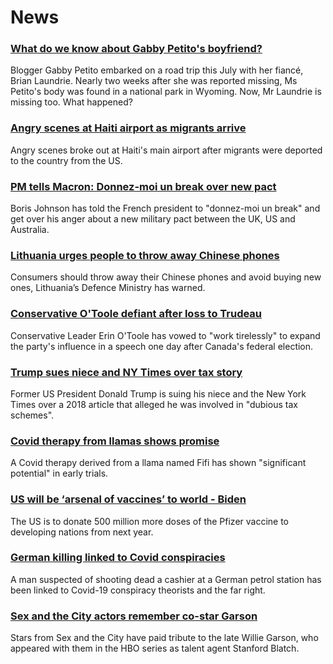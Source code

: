 # News
### [What do we know about Gabby Petito's boyfriend?](https://www.bbc.com/news/world-us-canada-58629192)
Blogger Gabby Petito embarked on a road trip this July with her fiancé, Brian Laundrie. Nearly two weeks after she was reported missing, Ms Petito's body was found in a national park in Wyoming. Now, Mr Laundrie is missing too. What happened? 
### [Angry scenes at Haiti airport as migrants arrive](https://www.bbc.com/news/world-latin-america-58650753)
Angry scenes broke out at Haiti's main airport after migrants were deported to the country from the US. 
### [PM tells Macron: Donnez-moi un break over new pact](https://www.bbc.com/news/uk-58654624)
Boris Johnson has told the French president to "donnez-moi un break" and get over his anger about a new military pact between the UK, US and Australia.
### [Lithuania urges people to throw away Chinese phones](https://www.bbc.com/news/technology-58652249)
Consumers should throw away their Chinese phones and avoid buying new ones, Lithuania’s Defence Ministry has warned.
### [Conservative O'Toole defiant after loss to Trudeau](https://www.bbc.com/news/world-us-canada-58641764)
Conservative Leader Erin O'Toole has vowed to "work tirelessly" to expand the party's influence in a speech one day after Canada's federal election. 
### [Trump sues niece and NY Times over tax story](https://www.bbc.com/news/world-us-canada-58630492)
Former US President Donald Trump is suing his niece and the New York Times over a 2018 article that alleged he was involved in "dubious tax schemes".
### [Covid therapy from llamas shows promise](https://www.bbc.com/news/science-environment-58628689)
A Covid therapy derived from a llama named Fifi has shown "significant potential" in early trials.
### [US will be ‘arsenal of vaccines’ to world - Biden](https://www.bbc.com/news/world-us-canada-58654350)
The US is to donate 500 million more doses of the Pfizer vaccine to developing nations from next year.
### [German killing linked to Covid conspiracies](https://www.bbc.com/news/world-europe-58635103)
A man suspected of shooting dead a cashier at a German petrol station has been linked to Covid-19 conspiracy theorists and the far right.
### [Sex and the City actors remember co-star Garson](https://www.bbc.com/news/world-us-canada-58647331)
Stars from Sex and the City have paid tribute to the late Willie Garson, who appeared with them in the HBO series as talent agent Stanford Blatch.
